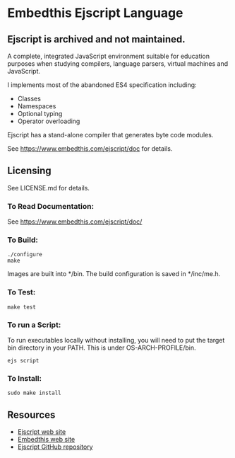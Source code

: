 Embedthis Ejscript Language
===

## Ejscript is archived and not maintained.

A complete, integrated JavaScript environment suitable for education purposes when studying
compilers, language parsers, virtual machines and JavaScript.

I implements most of the abandoned ES4 specification including:

* Classes
* Namespaces
* Optional typing
* Operator overloading

Ejscript has a stand-alone compiler that generates byte code modules. 

See https://www.embedthis.com/ejscript/doc for details.

Licensing
---

See LICENSE.md for details.

### To Read Documentation:

  See https://www.embedthis.com/ejscript/doc/

### To Build:

    ./configure
    make

Images are built into */bin. The build configuration is saved in */inc/me.h.

### To Test:

    make test


### To run a Script:

To run executables locally without installing, you will need to put the target bin 
directory in your PATH. This is under OS-ARCH-PROFILE/bin.

    ejs script

### To Install:

    sudo make install

Resources
---
  - [Ejscript web site](https://www.embedthis.com/ejscript/)
  - [Embedthis web site](https://www.embedthis.com/)
  - [Ejscript GitHub repository](http://github.com/embedthis/ejscript)

